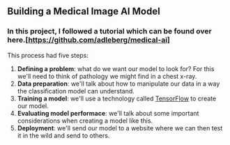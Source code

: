 ## Building a Medical Image AI Model
### In this project, I followed a tutorial which can be found over here.[https://github.com/adleberg/medical-ai]

This process had five steps:

1. **Defining a problem**: what do we want our model to look for? For this we'll need to think of pathology we might find in a chest x-ray.
2. **Data preparation**: we'll talk about how to manipulate our data in a way the classification model can understand.
3. **Training a model**: we'll use a technology called [TensorFlow](
https://wwww.tensorflow.org) to create our model.
4. **Evaluating model performace**: we'll talk about some important considerations when creating a model like this.
5. **Deployment**: we'll send our model to a website where we can then test it in the wild and send to others.
